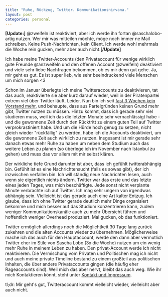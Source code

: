 ```yaml
---
title: "Ruhe, Rückzug, Twitter. Kommunikationsnirvana."
layout: post
categories: personal
---
```

<strong>\[Update:\]</strong> @zweifeln ist reaktiviert, aber ich werde ihn fortan @saschalobo-artig nutzen. Wer mir was mitteilen möchte, möge noch immer ne Mail schreiben. Keine Push-Nachrichten, kein Client. Ich werde wohl mehrmals die Woche rein gucken, mehr aber auch nicht.<strong>\[/Update\]</strong>


Ich habe meine Twitter-Accounts (den Privataccount für wenige wirklich gute Freunde @anzweifeln und den offenen Account @zweifeln) deaktiviert und viele sehr liebe Nachfragen bekommen, ob es mir denn gut gehe. Ja, mir geht es gut. Es ist super lieb, wie sehr beeindruckend viele Menschen um mich sorgen <3

Schon im Januar überlegte ich meine Twitteraccounts zu deaktivieren, tat das auch, reaktivierte sie aber kurz darauf wieder, weil in der Piratenpartei extrem viel über Twitter läuft. Leider. Nun bin ich seit <a href="http://zweifeln.org/2012/rucktritt/">fast 3 Wochen kein Vorstand mehr</a>, und behaupte, dass aus Parteigründen keinen Grund mehr gibt, Twitter nutzen zu müssen.
Hinzu kommt, dass ich gerade sehr viel studieren muss, weil ich das die letzten Monate sehr vernachlässigt habe - und die gewonnene Zeit durch den Rücktritt zu einem guten Teil auf Twitter verprokrastiniert habe. Und um die Hürde hoch genug zu setzen, nicht gleich wieder "rückfällig" zu werden, habe ich die Accounts deaktiviert, um die gewonnene Zeit auch wirklich zu nutzen. Insgesamt ist mir gerade sehr danach etwas mehr Ruhe zu haben um neben dem Studium auch das weitere Leben zu planen (so überlege ich im November nach Istanbul zu gehen) und muss das vor allem mit mir selbst klären.

Der wirkliche tiefe Grund darunter ist aber, dass ich gefühlt twitterabhängig bin. Gefühlt ist es eine Nachrichtensucht (falls es sowas gibt), der ich inzwischen verfallen bin. Ich will ständig neue Nachrichten lesen, auch wenn sie eigentlich nichts ändern. Twitter war das erste und das letzte eines jeden Tages, was mich beschäftigte. Jede sonst nicht verplante Minute verbrachte ich auf Twitter. Ich mag sehr ungern von irgendwas abhängig sein. Vielleicht ist das gerade auch eine Art kalter Entzug.
Ich glaube, dass ich ohne Twitter gerade deutlich mehr Dinge organisiert bekomme und mich besser auf das Studium konzentrieren kann, zudem weniger Kommunikationskanäle auch zu mehr Übersicht führen und hoffentlich weniger Overhead produziert. Mal gucken, ob das funktioniert.

Twitter ermöglich allerdings noch die Möglichtkeit 30 Tage lang zurück zukehren und die alten Accounts wieder zu übernehmen. Möglicherweise mache ich das auch für den Hauptaccount, werde den dann aber vermutlich Twitter eher im Stile von Sascha Lobo (3x die Woche) nutzen um ein wenig mehr Ruhe in meinem Leben zu haben. Den privat-Account werde ich nicht reaktivieren. Die Vermischung vom Privaten und Politischen mag ich nicht und auch meine private Timeline bestand zu einem großteil aus politischen Inhalten, die über andere Privataccounts gingen (die häufig eher Rageaccounts sind). Weil mich das aber nervt, bleibt das auch weg.
Wie ihr mich Kontaktieren könnt, steht unter <a href="http://zweifeln.org/kontakt-und-impressum/">Kontakt und Impressum</a>.

tl;dr: Mir geht's gut, Twitteraccount kommt vielleicht wieder, vielleicht aber auch nicht.
